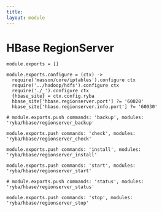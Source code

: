 ```yaml
---
title: 
layout: module
---
```


# HBase RegionServer

    module.exports = []
    
    module.exports.configure = (ctx) ->
      require('masson/core/iptables').configure ctx
      require('../hadoop/hdfs').configure ctx
      require('./_').configure ctx
      {hbase_site} = ctx.config.ryba
      hbase_site['hbase.regionserver.port'] ?= '60020'
      hbase_site['hbase.regionserver.info.port'] ?= '60030'

    # module.exports.push commands: 'backup', modules: 'ryba/hbase/regionserver_backup'

    module.exports.push commands: 'check', modules: 'ryba/hbase/regionserver_check'

    module.exports.push commands: 'install', modules: 'ryba/hbase/regionserver_install'

    module.exports.push commands: 'start', modules: 'ryba/hbase/regionserver_start'

    # module.exports.push commands: 'status', modules: 'ryba/hbase/regionserver_status'

    module.exports.push commands: 'stop', modules: 'ryba/hbase/regionserver_stop'
